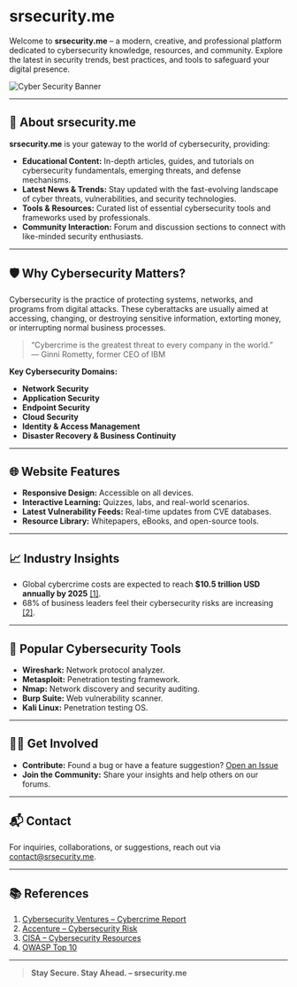 # srsecurity.me

Welcome to **srsecurity.me** – a modern, creative, and professional platform dedicated to cybersecurity knowledge, resources, and community. Explore the latest in security trends, best practices, and tools to safeguard your digital presence.

![Cyber Security Banner](https://images.unsplash.com/photo-1510511459019-5dda7724fd87?auto=format&fit=crop&w=1350&q=80)

---

## 🚀 About srsecurity.me

**srsecurity.me** is your gateway to the world of cybersecurity, providing:

- **Educational Content:** In-depth articles, guides, and tutorials on cybersecurity fundamentals, emerging threats, and defense mechanisms.
- **Latest News & Trends:** Stay updated with the fast-evolving landscape of cyber threats, vulnerabilities, and security technologies.
- **Tools & Resources:** Curated list of essential cybersecurity tools and frameworks used by professionals.
- **Community Interaction:** Forum and discussion sections to connect with like-minded security enthusiasts.

---

## 🛡️ Why Cybersecurity Matters?

Cybersecurity is the practice of protecting systems, networks, and programs from digital attacks. These cyberattacks are usually aimed at accessing, changing, or destroying sensitive information, extorting money, or interrupting normal business processes.

> “Cybercrime is the greatest threat to every company in the world.”  
> — Ginni Rometty, former CEO of IBM

**Key Cybersecurity Domains:**
- **Network Security**
- **Application Security**
- **Endpoint Security**
- **Cloud Security**
- **Identity & Access Management**
- **Disaster Recovery & Business Continuity**

---

## 🌐 Website Features

- **Responsive Design:** Accessible on all devices.
- **Interactive Learning:** Quizzes, labs, and real-world scenarios.
- **Latest Vulnerability Feeds:** Real-time updates from CVE databases.
- **Resource Library:** Whitepapers, eBooks, and open-source tools.

---

## 📈 Industry Insights

- Global cybercrime costs are expected to reach **$10.5 trillion USD annually by 2025** [[1]](https://cybersecurityventures.com/cybercrime-damages-6-trillion-by-2021/).
- 68% of business leaders feel their cybersecurity risks are increasing [[2]](https://www.accenture.com/us-en/insights/security/cybersecurity-risk).

---

## 🔐 Popular Cybersecurity Tools

- **Wireshark:** Network protocol analyzer.
- **Metasploit:** Penetration testing framework.
- **Nmap:** Network discovery and security auditing.
- **Burp Suite:** Web vulnerability scanner.
- **Kali Linux:** Penetration testing OS.

---

## 👨‍💻 Get Involved

- **Contribute:** Found a bug or have a feature suggestion? [Open an Issue](https://github.com/rashed76656/rashed76656.github.io/issues)
- **Join the Community:** Share your insights and help others on our forums.

---

## 📬 Contact

For inquiries, collaborations, or suggestions, reach out via [contact@srsecurity.me](mailto:rashed76656@gmail.com).

---

## 📚 References

1. [Cybersecurity Ventures – Cybercrime Report](https://cybersecurityventures.com/cybercrime-damages-6-trillion-by-2021/)
2. [Accenture – Cybersecurity Risk](https://www.accenture.com/us-en/insights/security/cybersecurity-risk)
3. [CISA – Cybersecurity Resources](https://www.cisa.gov/cybersecurity)
4. [OWASP Top 10](https://owasp.org/www-project-top-ten/)

---

> **Stay Secure. Stay Ahead. – srsecurity.me**
